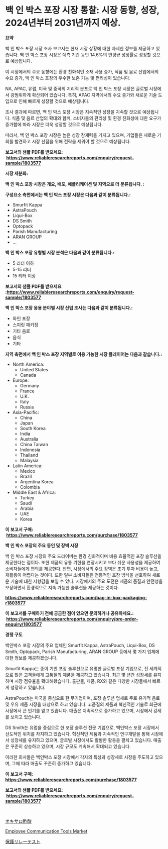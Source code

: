 <p><h1>백 인 박스 포장 시장 통찰: 시장 동향, 성장, 2024년부터 2031년까지 예상.</h1></p><p><strong>요약</strong></p>
<p><p>백 인 박스 포장 시장 조사 보고서는 현재 시장 상황에 대한 자세한 정보를 제공하고 있습니다. 백 인 박스 포장 시장은 예측 기간 동안 14.6%의 연평균 성장률로 성장할 것으로 예상됩니다. </p><p>이 시장에서의 주요 동향에는 환경 친화적인 소재 사용 증가, 식품 및 음료 산업에서의 수요 증가, 백 인 박스 포장의 우수한 보존 기능 및 편리성이 있습니다.</p><p>NA, APAC, 유럽, 미국 및 중국의 지리적 분포로 백 인 박스 포장 시장은 글로벌 시장에서 광범위하게 확산되어 있습니다. 특히, APAC 지역에서의 수요 증가와 새로운 기술 도입으로 인해 빠르게 성장할 것으로 예상됩니다.</p><p>조사 결과에 따르면, 백 인 박스 포장 시장은 지속적인 성장을 지속할 것으로 예상됩니다. 식품 및 음료 산업의 확대와 함께, 소비자들의 편리성 및 환경 친화성에 대한 요구가 증가함에 따라 시장은 더욱 성장할 것으로 예상됩니다.</p><p>따라서, 백 인 박스 포장 시장은 높은 성장 잠재력을 가지고 있으며, 기업들은 새로운 기회를 발견하고 시장 선점을 위해 전략을 세워야 할 것으로 예상됩니다.</p></p>
<p><strong>보고서의 샘플 PDF를 받으세요: &nbsp;<a href="https://www.reliableresearchreports.com/enquiry/request-sample/1803577">https://www.reliableresearchreports.com/enquiry/request-sample/1803577</a></strong></p>
<p><strong>시장 세분화:</strong></p>
<p><strong> 백 인 박스 포장 시장은 개요, 배포, 애플리케이션 및 지역으로 더 분류됩니다. :</strong></p>
<p><strong>구성요소 측면에서는 백 인 박스 포장 시장은 다음과 같이 분류됩니다.:</strong></p>
<p><ul><li>Smurfit Kappa</li><li>AstraPouch</li><li>Liqui-Box</li><li>DS Smith</li><li>Optopack</li><li>Parish Manufacturing</li><li>ARAN GROUP</li><li>…</li></ul></p>
<p><strong> 백 인 박스 포장 유형별 시장 분석은 다음과 같이 분류됩니다.:</strong></p>
<p><ul><li>5 리터 이하</li><li>5-15 리터</li><li>15 리터 이상</li></ul></p>
<p><strong>보고서의 샘플 PDF를 받으세요 :<a href="https://www.reliableresearchreports.com/enquiry/request-sample/1803577">https://www.reliableresearchreports.com/enquiry/request-sample/1803577</a></strong></p>
<p><strong> 백 인 박스 포장 응용 분야별 시장 산업 조사는 다음과 같이 분류됩니다.:</strong></p>
<p><ul><li>와인 포장</li><li>스피릿 패키징</li><li>기타 음료</li><li>음식</li><li>기타</li></ul></p>
<p><strong>지역 측면에서 백 인 박스 포장 지역별로 이용 가능한 시장 플레이어는 다음과 같습니다.:</strong></p>
<p><ul>
    <li>
        North America:
        <ul>
            <li>United States</li>
            <li>Canada</li>
        </ul>
    </li>
    <li>
        Europe:
        <ul>
            <li>Germany</li>
            <li>France</li>
            <li>U.K.</li>
            <li>Italy</li>
            <li>Russia</li>
        </ul>
    </li>
    <li>
        Asia-Pacific:
        <ul>
            <li>China</li>
            <li>Japan</li>
            <li>South Korea</li>
            <li>India</li>
            <li>Australia</li>
            <li>China Taiwan</li>
            <li>Indonesia</li>
            <li>Thailand</li>
            <li>Malaysia</li>
        </ul>
    </li>
    <li>
        Latin America:
        <ul>
            <li>Mexico</li>
            <li>Brazil</li>
            <li>Argentina Korea</li>
            <li>Colombia</li>
        </ul>
    </li>
    <li>
        Middle East & Africa:
        <ul>
            <li>Turkey</li>
            <li>Saudi</li>
            <li>Arabia</li>
            <li>UAE</li>
            <li>Korea</li>
        </ul>
    </li>
    </ul></p>
<p><strong>이 보고서 구매: &nbsp;<a href="https://www.reliableresearchreports.com/purchase/1803577">https://www.reliableresearchreports.com/purchase/1803577</a></strong></p>
<p><strong>백 인 박스 포장의 주요 동인 및 장벽 시장</strong></p>
<p><p>백 인 박스 포장 시장의 주요 드라이버는 환경 친화적이며 비용 효율적인 포장 솔루션을 제공한다는 점이다. 또한 제품의 유통 기한을 연장시키고 보다 쉬운 사용성을 제공하여 소비자들에게 편의를 제공한다. 반면, 시장에서의 주요 장벽은 초기 투자 비용이 높고, 재활용이 어렵다는 것이다. 또한 일부 소비자들은 전통적인 포장 방식을 선호하여 새로운 기술에 대한 저항감을 보일 수 있다. 시장에서의 주요 도전은 제품의 품질과 안전성을 보장하면서 환경적으로 지속 가능한 솔루션을 제공하는 것이다.</p></p>
<p><strong><a href="https://www.reliableresearchreports.com/bag-in-box-packaging-r1803577">https://www.reliableresearchreports.com/bag-in-box-packaging-r1803577</a></strong></p>
<p><strong>이 보고서를 구매하기 전에 궁금한 점이 있으면 문의하거나 공유하세요.: &nbsp;<a href="https://www.reliableresearchreports.com/enquiry/pre-order-enquiry/1803577">https://www.reliableresearchreports.com/enquiry/pre-order-enquiry/1803577</a></strong></p>
<p><strong>경쟁 구도</strong></p>
<p><p>백인박스 포장 시장의 주요 업체인 Smurfit Kappa, AstraPouch, Liqui-Box, DS Smith, Optopack, Parish Manufacturing, ARAN GROUP 등에서 몇 가지 업체에 대한 정보를 제공하겠습니다.</p><p>Smurfit Kappa는 종이 기반 포장 솔루션으로 유명한 글로벌 포장 기업으로, 전 세계적으로 많은 고객들에게 고품질의 제품을 제공하고 있습니다. 최근 몇 년간 성장세를 유지하며 시장 점유율을 확대해왔습니다. 출판물, 제품, RX와 같은 다양한 시장들에서 빠르게 성장하고 있습니다.</p><p>AstraPouch는 미국을 중심으로 한 무기업이며, 포장 솔루션 업체로 주로 유기적 음료 및 우유 제품 시장을 대상으로 하고 있습니다. 고품질의 제품과 혁신적인 기술로 최근에 시장에서 큰 인기를 얻고 있습니다. 매출은 지속적으로 증가하고 있으며, 시장에서 강세를 보이고 있습니다.</p><p>DS Smith는 유럽을 중심으로 한 포장 솔루션 전문 기업으로, 백인박스 포장 시장에서 선도적인 위치를 차지하고 있습니다. 혁신적인 제품과 지속적인 연구개발을 통해 시장에서 성장세를 유지하고 있으며, 글로벌 시장에서도 활발한 활동을 펼치고 있습니다. 매출은 꾸준히 상승하고 있으며, 시장 규모도 계속해서 확대되고 있습니다.</p><p>이러한 회사들은 백인박스 포장 시장에서 각자의 특성과 성장세로 시장을 주도하고 있으며, 그에 따라 매출도 꾸준히 증가하고 있습니다.</p></p>
<p><strong>이 보고서 구매: &nbsp; <a href="https://www.reliableresearchreports.com/purchase/1803577">https://www.reliableresearchreports.com/purchase/1803577</a></strong></p>
<p><strong>보고서의 샘플 PDF를 받으세요: &nbsp;<a href="https://www.reliableresearchreports.com/enquiry/request-sample/1803577">https://www.reliableresearchreports.com/enquiry/request-sample/1803577</a></strong><strong></strong></p>
<p>&nbsp;</p>
<p><p><a href="https://github.com/oqxogxyvqe90775/Market-Research-Report-List-1/blob/main/708407526133.md">オキサロ酢酸</a></p><p><a href="https://github.com/PeterParrish5/Market-Research-Report-List-4/blob/main/employee-communication-tools-market.md">Employee Communication Tools Market</a></p><p><a href="https://github.com/oqxogxyvqe90775/Market-Research-Report-List-1/blob/main/626194026135.md">保護リレーテスト</a></p></p>